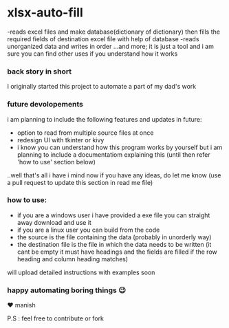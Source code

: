 # xlsx-auto-fill

-reads excel files and make database(dictionary of dictionary) then fills the required fields of destination excel file with help of database
-reads unorganized data and writes in order
...and more; it is just a tool and i am sure you can find other uses if you understand how it works

### back story in short

I originally started this project to automate a part of my dad's work

### future devolopements

 i am planning to include the following features and updates in future:
 - option to read from multiple source files at once
 - redesign UI with tkinter or kivy
 - i know you can understand how this program works by yourself but i am planning to include a documentatiom explaining this (until then refer 'how to use' section below)
 
 ..well that's all i have i mind now if you have any ideas, do let me know (use a pull request to update this section in read me file)
 
### how to use:
- if you are a windows user i have provided a exe file you can straight away download and use it
- if you are a linux user you can build from the code
- the source is the file containing the data (probably in unorderly way)
- the destination file is the file in which the data needs to be written (it cant be empty it must have headings and the fields are filled if the row heading and column heading matches)

will upload detailed instructions with examples soon

### happy automating boring things 😉
❤️ manish

P.S : feel free to contribute or fork
